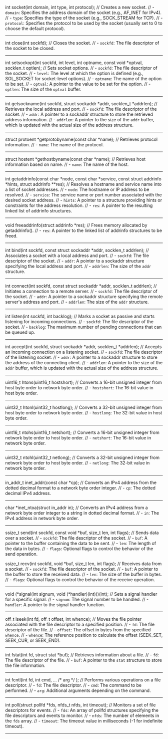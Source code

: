 int socket(int domain, int type, int protocol);
// Creates a new socket.
// - `domain`: Specifies the address domain of the socket (e.g., AF_INET for IPv4).
// - `type`: Specifies the type of the socket (e.g., SOCK_STREAM for TCP).
// - `protocol`: Specifies the protocol to be used by the socket (usually set to 0 to choose the default protocol).
________________________________________________________________________________________________
int close(int sockfd);
// Closes the socket.
// - `sockfd`: The file descriptor of the socket to be closed.
________________________________________________________________________________________________
int setsockopt(int sockfd, int level, int optname, const void *optval, socklen_t optlen);
// Sets socket options.
// - `sockfd`: The file descriptor of the socket.
// - `level`: The level at which the option is defined (e.g., SOL_SOCKET for socket-level options).
// - `optname`: The name of the option to be set.
// - `optval`: A pointer to the value to be set for the option.
// - `optlen`: The size of the `optval` buffer.
________________________________________________________________________________________________
int getsockname(int sockfd, struct sockaddr *addr, socklen_t *addrlen);
// Retrieves the local address and port.
// - `sockfd`: The file descriptor of the socket.
// - `addr`: A pointer to a sockaddr structure to store the retrieved address information.
// - `addrlen`: A pointer to the size of the `addr` buffer, which is updated with the actual size of the address structure.
________________________________________________________________________________________________
struct protoent *getprotobyname(const char *name);
// Retrieves protocol information.
// - `name`: The name of the protocol.
________________________________________________________________________________________________
struct hostent *gethostbyname(const char *name);
// Retrieves host information based on name.
// - `name`: The name of the host.
________________________________________________________________________________________________
int getaddrinfo(const char *node, const char *service, const struct addrinfo *hints, struct addrinfo **res);
// Resolves a hostname and service name into a list of socket addresses.
// - `node`: The hostname or IP address to be resolved.
// - `service`: The service name or port number associated with the desired socket address.
// - `hints`: A pointer to a structure providing hints or constraints for the address resolution.
// - `res`: A pointer to the resulting linked list of addrinfo structures.
________________________________________________________________________________________________
void freeaddrinfo(struct addrinfo *res);
// Frees memory allocated by getaddrinfo().
// - `res`: A pointer to the linked list of addrinfo structures to be freed.
________________________________________________________________________________________________
int bind(int sockfd, const struct sockaddr *addr, socklen_t addrlen);
// Associates a socket with a local address and port.
// - `sockfd`: The file descriptor of the socket.
// - `addr`: A pointer to a sockaddr structure specifying the local address and port.
// - `addrlen`: The size of the `addr` structure.
________________________________________________________________________________________________
int connect(int sockfd, const struct sockaddr *addr, socklen_t addrlen);
// Initiates a connection to a remote server.
// - `sockfd`: The file descriptor of the socket.
// - `addr`: A pointer to a sockaddr structure specifying the remote server's address and port.
// - `addrlen`: The size of the `addr` structure.
________________________________________________________________________________________________
int listen(int sockfd, int backlog);
// Marks a socket as passive and starts listening for incoming connections.
// - `sockfd`: The file descriptor of the socket.
// - `backlog`: The maximum number of pending connections that can be queued up.
________________________________________________________________________________________________
int accept(int sockfd, struct sockaddr *addr, socklen_t *addrlen);
// Accepts an incoming connection on a listening socket.
// - `sockfd`: The file descriptor of the listening socket.
// - `addr`: A pointer to a sockaddr structure to store the address of the connecting client.
// - `addrlen`: A pointer to the size of the `addr` buffer, which is updated with the actual size of the address structure.
________________________________________________________________________________________________
uint16_t htons(uint16_t hostshort);
// Converts a 16-bit unsigned integer from host byte order to network byte order.
// - `hostshort`: The 16-bit value in host byte order.
________________________________________________________________________________________________
uint32_t htonl(uint32_t hostlong);
// Converts a 32-bit unsigned integer from host byte order to network byte order.
// - `hostlong`: The 32-bit value in host byte order.
________________________________________________________________________________________________
uint16_t ntohs(uint16_t netshort);
// Converts a 16-bit unsigned integer from network byte order to host byte order.
// - `netshort`: The 16-bit value in network byte order.
________________________________________________________________________________________________
uint32_t ntohl(uint32_t netlong);
// Converts a 32-bit unsigned integer from network byte order to host byte order.
// - `netlong`: The 32-bit value in network byte order.
________________________________________________________________________________________________
in_addr_t inet_addr(const char *cp);
// Converts an IPv4 address from the dotted decimal format to a network byte order integer.
// - `cp`: The dotted decimal IPv4 address.
________________________________________________________________________________________________
char *inet_ntoa(struct in_addr in);
// Converts an IPv4 address from a network byte order integer to a string in dotted decimal format.
// - `in`: The IPv4 address in network byte order.
________________________________________________________________________________________________
ssize_t send(int sockfd, const void *buf, size_t len, int flags);
// Sends data over a socket.
// - `sockfd`: The file descriptor of the socket.
// - `buf`: A pointer to the buffer containing the data to be sent.
// - `len`: The length of the data in bytes.
// - `flags`: Optional flags to control the behavior of the send operation.

ssize_t recv(int sockfd, void *buf, size_t len, int flags);
// Receives data from a socket.
// - `sockfd`: The file descriptor of the socket.
// - `buf`: A pointer to the buffer to store the received data.
// - `len`: The size of the buffer in bytes.
// - `flags`: Optional flags to control the behavior of the receive operation.
________________________________________________________________________________________________
void (*signal(int signum, void (*handler)(int)))(int);
// Sets a signal handler for a specific signal.
// - `signum`: The signal number to be handled.
// - `handler`: A pointer to the signal handler function.
________________________________________________________________________________________________
off_t lseek(int fd, off_t offset, int whence);
// Moves the file pointer associated with the file descriptor to a specified position.
// - `fd`: The file descriptor of the file.
// - `offset`: The offset in bytes from the specified `whence`.
// - `whence`: The reference position to calculate the offset (SEEK_SET, SEEK_CUR, or SEEK_END).
________________________________________________________________________________________________
int fstat(int fd, struct stat *buf);
// Retrieves information about a file.
// - `fd`: The file descriptor of the file.
// - `buf`: A pointer to the `stat` structure to store the file information.
________________________________________________________________________________________________
int fcntl(int fd, int cmd, ... /* arg */ );
// Performs various operations on a file descriptor.
// - `fd`: The file descriptor.
// - `cmd`: The command to be performed.
// - `arg`: Additional arguments depending on the command.
________________________________________________________________________________________________
int poll(struct pollfd *fds, nfds_t nfds, int timeout);
// Monitors a set of file descriptors for events.
// - `fds`: An array of pollfd structures specifying the file descriptors and events to monitor.
// - `nfds`: The number of elements in the `fds` array.
// - `timeout`: The timeout value in milliseconds (-1 for indefinite timeout).
________________________________________________________________________________________________

